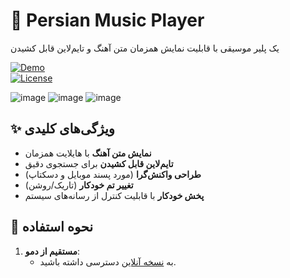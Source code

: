# 🎵 Persian Music Player

یک پلیر موسیقی با قابلیت نمایش همزمان متن آهنگ و تایم‌لاین قابل کشیدن  

[![Demo](https://img.shields.io/badge/Live-Demo-brightgreen?style=for-the-badge)](https://theamirreza.great-site.net/Music/)  
[![License](https://img.shields.io/badge/License-MIT-blue?style=for-the-badge)](LICENSE)  

![image](https://github.com/user-attachments/assets/d0178434-8c7f-4d27-8836-294dc18baaa6)
![image](https://github.com/user-attachments/assets/3fc12961-b81f-4e59-a4f4-e0b8d3d2d2b4)
![image](https://github.com/user-attachments/assets/05ed4ac6-51b7-443a-96c9-374105e8a06d)



## ✨ ویژگی‌های کلیدی  
- **نمایش متن آهنگ** با هایلایت همزمان  
- **تایم‌لاین قابل کشیدن** برای جستجوی دقیق  
- **طراحی واکنش‌گرا** (مورد پسند موبایل و دسکتاپ)  
- **تغییر تم خودکار** (تاریک/روشن)  
- **پخش خودکار** با قابلیت کنترل از رسانه‌های سیستم  

## 🚀 نحوه استفاده  
1. **مستقیم از دمو**:  
   - به [نسخه آنلاین](https://theamirreza.great-site.net/Music/) دسترسی داشته باشید.  
